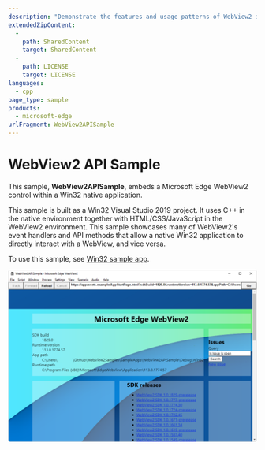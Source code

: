 ```yaml
---
description: "Demonstrate the features and usage patterns of WebView2 in Win32."
extendedZipContent:
  -
    path: SharedContent
    target: SharedContent
  -
    path: LICENSE
    target: LICENSE
languages:
  - cpp
page_type: sample
products:
  - microsoft-edge
urlFragment: WebView2APISample
---
```

# WebView2 API Sample

<!-- only enough info to differentiate this sample vs. the others; what is different about this sample compared to the sibling samples? -->
This sample, **WebView2APISample**, embeds a Microsoft Edge WebView2 control within a Win32 native application.

This sample is built as a Win32 Visual Studio 2019 project.  It uses C++ in the native environment together with HTML/CSS/JavaScript in the WebView2 environment.  This sample showcases many of WebView2's event handlers and API methods that allow a native Win32 application to directly interact with a WebView, and vice versa.

To use this sample, see [Win32 sample app](https://learn.microsoft.com/microsoft-edge/webview2/samples/webview2apissample).

![The WebView2APISample sample app running](./documentation/screenshots/sample-app-screenshot.png)

